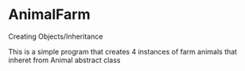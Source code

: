 # AnimalFarm
Creating Objects/Inheritance
 
This is a simple program that creates 4 instances of farm animals that inheret from Animal abstract class
